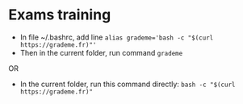 # Exams training

- In file ~/.bashrc, add line `alias grademe='bash -c "$(curl https://grademe.fr)"'`
- Then in the current folder, run command `grademe`

OR

- In the current folder, run this command directly: `bash -c "$(curl https://grademe.fr)"`
